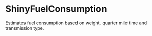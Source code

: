 # ShinyFuelConsumption
Estimates fuel consumption based on weight, quarter mile time and transmission type.
